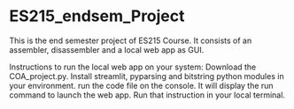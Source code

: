 # ES215_endsem_Project
This is the end semester project of ES215 Course. 
It consists of an assembler, disassembler and a local web app as GUI. 

Instructions to run the local web app on your system:
Download the COA_project.py.
Install streamlit, pyparsing and bitstring python modules in your environment. 
run the code file on the console. 
It will display the run command to launch the web app.
Run that instruction in your local terminal. 
